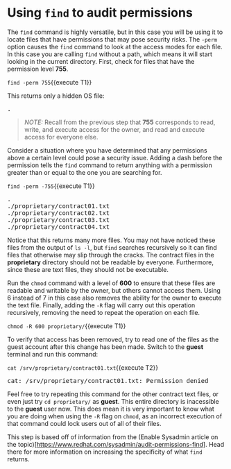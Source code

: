 # Using `find` to audit permissions

The `find` command is highly versatile, but in this case you will be using it
to locate files that have permissions that may pose security risks. The `-perm`
option causes the `find` command to look at the access modes for each file.
In this case you are calling `find` without a path, which means it will
start looking in the current directory. First, check for files that
have the permission level __755__.

`find -perm 755`{{execute T1}}

This returns only a hidden OS file:

<pre class=file>
.
</pre>

>_NOTE:_ Recall from the previous step that __755__ corresponds to read, write,
and execute access for the owner, and read and execute access for everyone else.

Consider a situation where you have determined that any permissions above a certain
level could pose a security issue. Adding a dash before the permission tells
the `find` command to return anything with a permission greater than or
equal to the one you are searching for.

`find -perm -755`{{execute T1}}

<pre class=file>
.
./proprietary/contract01.txt
./proprietary/contract02.txt
./proprietary/contract03.txt
./proprietary/contract04.txt
</pre>

Notice that this returns many more files. You may not have noticed these files
from the output of `ls -l`,  but `find` searches recursively so it can find
files that otherwise may slip through the cracks. The contract files in the
 __proprietary__ directory should not be readable by everyone.
Furthermore, since these are text files, they should not be executable.

Run the `chmod` command with a level of __600__ to ensure that these files
are readable and writable by the owner, but others cannot access them. Using 6
instead of 7 in this case also removes the ability for the owner to execute the
text file. Finally, adding the `-R`
flag will carry out this operation recursively, removing the need to
repeat the operation on each file.  

`chmod -R 600 proprietary/`{{execute T1}}

To verify that access has been removed, try to read one of the files as the
guest account after this change has been made. Switch to the __guest__ terminal
and run this command:

`cat /srv/proprietary/contract01.txt`{{execute T2}}

<pre class=file>
cat: /srv/proprietary/contract01.txt: Permission denied
</pre>

Feel free to try repeating this command for the other contract text files,
or even just try `cd proprietary/` as __guest__. This entire directory is
inacessible to the __guest__ user now. This does mean it is very important to
know what you are doing when using the `-R` flag on `chmod`, as an incorrect
execution of that command could lock users out of all of their files.

This step is based off of information from the (Enable Sysadmin article on the topic)[https://www.redhat.com/sysadmin/audit-permissions-find]. Head there for more information on increasing the specificity of what `find` returns.  
